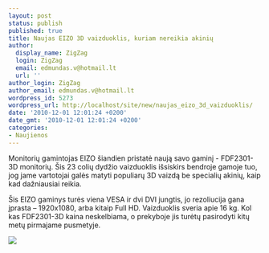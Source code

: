 ```yaml
---
layout: post
status: publish
published: true
title: Naujas EIZO 3D vaizduoklis, kuriam nereikia akinių
author:
  display_name: ZigZag
  login: ZigZag
  email: edmundas.v@hotmail.lt
  url: ''
author_login: ZigZag
author_email: edmundas.v@hotmail.lt
wordpress_id: 5273
wordpress_url: http://localhost/site/new/naujas_eizo_3d_vaizduoklis/
date: '2010-12-01 12:01:24 +0200'
date_gmt: '2010-12-01 12:01:24 +0200'
categories:
- Naujienos
---
```

<p>Monitorių gamintojas EIZO šiandien pristatė naują savo gaminį - FDF2301-3D monitorių. Šis 23 colių dydžio vaizduoklis išsiskirs bendroje gamoje tuo, jog jame vartotojai galės matyti populiarų 3D vaizdą be specialių akinių, kaip kad dažniausiai reikia.</p>
<p>Šis EIZO gaminys turės viena VESA ir dvi DVI jungtis, jo rezoliucija gana įprasta – 1920x1080, arba kitaip Full HD. Vaizduoklis sveria apie 16 kg. Kol kas FDF2301-3D kaina neskelbiama, o prekyboje jis turėtų pasirodyti kitų metų pirmajame pusmetyje. </p>
<p><img src="http://www.ipix.lt/images/64472069.jpg" /></p>
